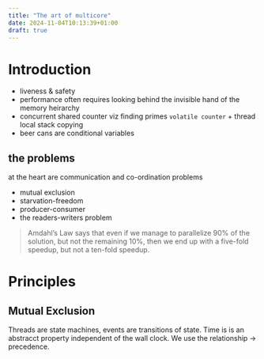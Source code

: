 ```yaml
---
title: "The art of multicore"
date: 2024-11-04T10:13:39+01:00
draft: true
---
```


# Introduction
- liveness & safety
- performance often requires looking behind the invisible hand of the memory heirarchy
- concurrent shared counter viz finding primes `volatile counter` + thread local stack copying
- beer cans are conditional variables

## the problems
at the heart are communication and co-ordination problems

- mutual exclusion
- starvation-freedom
- producer-consumer
- the readers-writers problem

> Amdahl’s Law says that even if we manage to parallelize 90% of the solution, but not the remaining 10%, then we end up with a five-fold speedup, but not a ten-fold speedup. 


# Principles
## Mutual Exclusion
Threads are state machines, events are transitions of state.
Time is is an abstracct property independent of the wall clock.
We use the relationship -> precedence.

